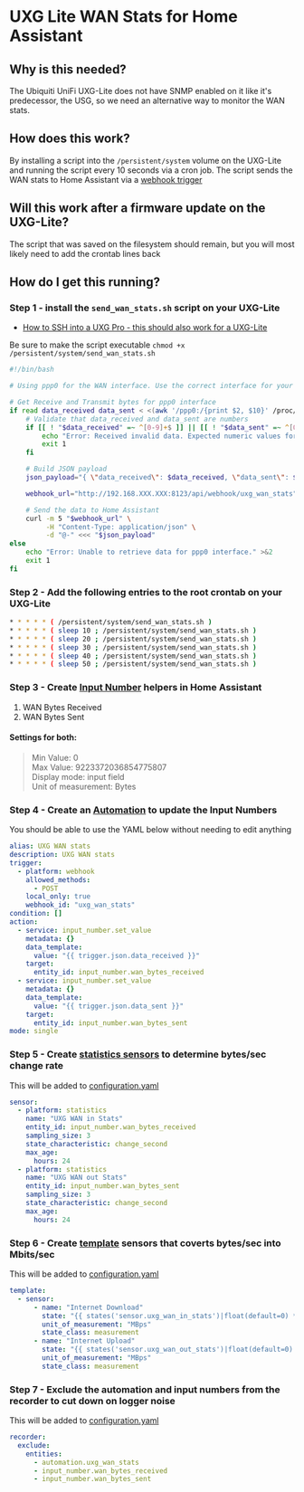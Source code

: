 # UXG Lite WAN Stats for Home Assistant

## Why is this needed?

The Ubiquiti UniFi UXG-Lite does not have SNMP enabled on it like it's predecessor, the USG, so we need an alternative way to monitor the WAN stats.

## How does this work?

By installing a script into the `/persistent/system` volume on the UXG-Lite and running the script every 10 seconds via a cron job. The script sends the WAN stats to Home Assistant via a [webhook trigger](https://www.home-assistant.io/docs/automation/trigger/#webhook-trigger)

## Will this work after a firmware update on the UXG-Lite?

The script that was saved on the filesystem should remain, but you will most likely need to add the crontab lines back

## How do I get this running?

### Step 1 - install the `send_wan_stats.sh` script on your UXG-Lite 

* [How to SSH into a UXG Pro - this should also work for a UXG-Lite](https://support.hostifi.com/en/articles/6224334-unifi-how-to-ssh-into-a-uxg-pro)

Be sure to make the script executable `chmod +x /persistent/system/send_wan_stats.sh`

```bash
#!/bin/bash

# Using ppp0 for the WAN interface. Use the correct interface for your connection.

# Get Receive and Transmit bytes for ppp0 interface
if read data_received data_sent < <(awk '/ppp0:/{print $2, $10}' /proc/net/dev); then
    # Validate that data_received and data_sent are numbers
    if [[ ! "$data_received" =~ ^[0-9]+$ ]] || [[ ! "$data_sent" =~ ^[0-9]+$ ]]; then
        echo "Error: Received invalid data. Expected numeric values for data_received and data_sent." >&2
        exit 1
    fi

    # Build JSON payload
    json_payload="{ \"data_received\": $data_received, \"data_sent\": $data_sent }"

    webhook_url="http://192.168.XXX.XXX:8123/api/webhook/uxg_wan_stats"

    # Send the data to Home Assistant
    curl -m 5 "$webhook_url" \
         -H "Content-Type: application/json" \
         -d "@-" <<< "$json_payload"
else
    echo "Error: Unable to retrieve data for ppp0 interface." >&2
    exit 1
fi
```

### Step 2 - Add the following entries to the root crontab on your UXG-Lite

```bash
* * * * * ( /persistent/system/send_wan_stats.sh )
* * * * * ( sleep 10 ; /persistent/system/send_wan_stats.sh )
* * * * * ( sleep 20 ; /persistent/system/send_wan_stats.sh )
* * * * * ( sleep 30 ; /persistent/system/send_wan_stats.sh )
* * * * * ( sleep 40 ; /persistent/system/send_wan_stats.sh )
* * * * * ( sleep 50 ; /persistent/system/send_wan_stats.sh )
```

### Step 3 - Create [Input Number](https://www.home-assistant.io/integrations/input_number/) helpers in Home Assistant
1. WAN Bytes Received
2. WAN Bytes Sent

#### Settings for both:
> Min Value: 0  
Max Value: 9223372036854775807  
Display mode: input field  
Unit of measurement: Bytes

### Step 4 - Create an [Automation](https://www.home-assistant.io/getting-started/automation/) to update the Input Numbers

You should be able to use the YAML below without needing to edit anything
```yaml
alias: UXG WAN stats
description: UXG WAN stats
trigger:
  - platform: webhook
    allowed_methods:
      - POST
    local_only: true
    webhook_id: "uxg_wan_stats"
condition: []
action:
  - service: input_number.set_value
    metadata: {}
    data_template:
      value: "{{ trigger.json.data_received }}"
    target:
      entity_id: input_number.wan_bytes_received
  - service: input_number.set_value
    metadata: {}
    data_template:
      value: "{{ trigger.json.data_sent }}"
    target:
      entity_id: input_number.wan_bytes_sent
mode: single
```

### Step 5 - Create [statistics sensors](https://www.home-assistant.io/integrations/statistics/) to determine bytes/sec change rate

This will be added to [configuration.yaml](https://www.home-assistant.io/docs/configuration/)
```yaml
sensor:
  - platform: statistics
    name: "UXG WAN in Stats"
    entity_id: input_number.wan_bytes_received
    sampling_size: 3
    state_characteristic: change_second
    max_age:
      hours: 24
  - platform: statistics
    name: "UXG WAN out Stats"
    entity_id: input_number.wan_bytes_sent
    sampling_size: 3
    state_characteristic: change_second
    max_age:
      hours: 24
```

### Step 6 - Create [template](https://www.home-assistant.io/integrations/template) sensors that coverts bytes/sec into Mbits/sec  

This will be added to [configuration.yaml](https://www.home-assistant.io/docs/configuration/)

```yaml
template:
  - sensor:
      - name: "Internet Download"
        state: "{{ states('sensor.uxg_wan_in_stats')|float(default=0) *8 /1024 /1024 |round(2) }}"
        unit_of_measurement: "MBps"
        state_class: measurement
      - name: "Internet Upload"
        state: "{{ states('sensor.uxg_wan_out_stats')|float(default=0) *8 /1024 /1024 |round(2) }}"
        unit_of_measurement: "MBps"
        state_class: measurement
```

### Step 7 - Exclude the automation and input numbers from the recorder to cut down on logger noise

This will be added to [configuration.yaml](https://www.home-assistant.io/docs/configuration/) 

```yaml
recorder:
  exclude:
    entities:
      - automation.uxg_wan_stats
      - input_number.wan_bytes_received
      - input_number.wan_bytes_sent
```
